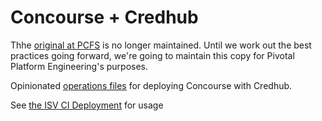 # Concourse + Credhub

Thhe [original at PCFS](https://github.com/pivotalservices/concourse-credhub) is no longer maintained. 
Until we work out the best practices going forward, we're going to maintain this copy for Pivotal Platform Engineering's purposes.

Opinionated [operations files](https://bosh.io/docs/cli-ops-files/) for
deploying Concourse with Credhub.

See [the ISV CI Deployment](https://github.com/cf-platform-eng/isv-dashboard-concourse-deployment) for usage